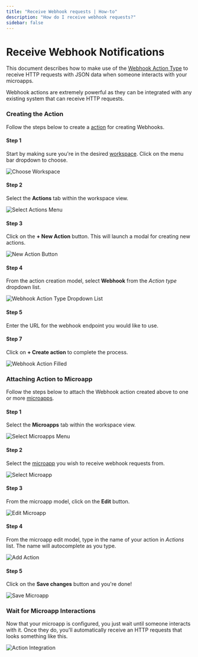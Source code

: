 ```yaml
---
title: "Receive Webhook requests | How-to"
description: "How do I receive webhook requests?"
sidebar: false
---
```


# Receive Webhook Notifications

This document describes how to make use of the [Webhook Action Type](/reference/action-types/webhook/) to receive HTTP requests with JSON data when someone interacts with your microapps.

Webhook actions are extremely powerful as they can be integrated with any existing system that can receive HTTP requests.

### Creating the Action

Follow the steps below to create a [action](/reference/actions/) for creating Webhooks.

#### Step 1

Start by making sure you're in the desired [workspace](/reference/workspaces/). Click on the menu bar dropdown to choose.

![Choose Workspace](/images/navigation/choose-workspace-dropdown.png)

#### Step 2

Select the **Actions** tab within the workspace view.

![Select Actions Menu](/images/navigation/select-actions-menu.png)

#### Step 3

Click on the **+ New Action** button. This will launch a modal for creating new actions.

![New Action Button](/images/buttons/new-action.png)

#### Step 4

From the action creation model, select **Webhook** from the _Action type_ dropdown list.

![Webhook Action Type Dropdown List](/images/modals/office-create-action-webhook.png)

#### Step 5

Enter the URL for the webhook endpoint you would like to use.

#### Step 7

Click on **+ Create action** to complete the process.

![Webhook Action Filled](/images/modals/office-create-action-webhook-filled.png)

### Attaching Action to Microapp

Follow the steps below to attach the Webhook action created above to one or more [microapps](/reference/microapps/).

#### Step 1

Select the **Microapps** tab within the workspace view.

![Select Microapps Menu](/images/navigation/select-microapps-menu.png)

#### Step 2

Select the [microapp](/reference/microapps/) you wish to receive webhook requests from.

![Select Microapp](/images/tree/personal-office-select-microapp.png)

#### Step 3

From the microapp model, click on the **Edit** button.

![Edit Microapp](/images/modals/personal-office-coffee-machine-edit-microapp.png)

#### Step 4

From the microapp edit model, type in the name of your action in _Actions_ list. The name will autocomplete as you type.

![Add Action](/images/modals/personal-office-coffee-machine-edit-microapp-actions-webhook.png)

#### Step 5

Click on the **Save changes** button and you're done!

![Save Microapp](/images/modals/personal-office-coffee-machine-edit-microapp-actions-webhook-save.png)

### Wait for Microapp Interactions

Now that your microapp is configured, you just wait until someone interacts with it. Once they do, you'll automatically receive an HTTP requests that looks something like this.

![Action Integration](/images/actions/personal-office-coffee-machine-webhook.png)
